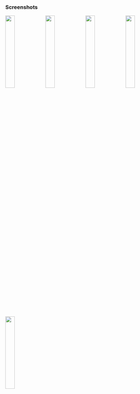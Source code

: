 ### Screenshots
<div style="dispaly:flex">
    <img src="https://github.com/amitYadavDev/SwipeApp/assets/45551012/99168dee-75e7-4d28-aff4-3f67f250e396" width="24%">
    <img src="https://github.com/amitYadavDev/SwipeApp/assets/45551012/ce79b64c-fa14-4487-9b17-c1027c5156e9" width="24%">
    <img src="https://github.com/amitYadavDev/SwipeApp/assets/45551012/577c1c7f-313d-4ee8-8d59-79671af9aa1c" width="24%">
    <img src="https://github.com/amitYadavDev/SwipeApp/assets/45551012/9c19b840-08ea-4a3e-a727-66ac77f21b5b" width="24%">
    <img src="https://github.com/amitYadavDev/SwipeApp/assets/45551012/08d79216-c699-47ba-a840-5221d8b4ac5b" width="24%">
</div>
